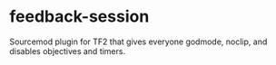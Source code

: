 # feedback-session
Sourcemod plugin for TF2 that gives everyone godmode, noclip, and disables objectives and timers.
